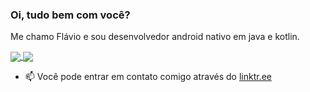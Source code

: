 ### Oi, tudo bem com você?
Me chamo Flávio e sou desenvolvedor android nativo em java e kotlin. 

<a href="https://github.com/anuraghazra/github-readme-stats">
  <img align="center" src="https://github-readme-stats.vercel.app/api/pin/?flavio-junior=anuraghazra&repo=github-readme-stats" />
</a>

<a href="https://github.com/anuraghazra/convoychat">
  <img align="center" src="https://github-readme-stats.vercel.app/api/pin/?flavio-junior=anuraghazra&repo=convoychat" />
</a>

- 📫 Você pode entrar em contato comigo através do  [linktr.ee](https://linktr.ee/flaviojunior.ofc)
